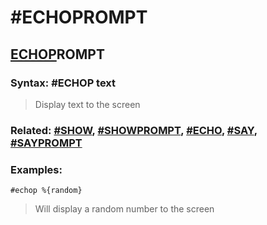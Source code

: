 # #ECHOPROMPT

## <u>ECHOP</u>ROMPT

### **Syntax:** #ECHOP text

> Display text to the screen

### **Related:** [#SHOW](SHOW.md), [#SHOWPROMPT](SHOWPROMPT.md), [#ECHO](ECHO.md), [#SAY](SAY.md), [#SAYPROMPT](SAYPROMPT.md)

### **Examples:**
`#echop %{random}`
> Will display a random number to the screen